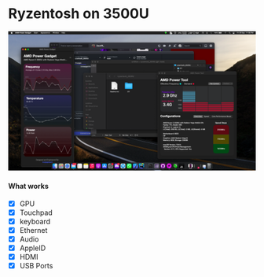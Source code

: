 # Ryzentosh on 3500U

![img](images/image.png)

#### What works
- [x] GPU
- [x] Touchpad
- [x] keyboard
- [x] Ethernet
- [x] Audio
- [x] AppleID
- [x] HDMI
- [x] USB Ports  
